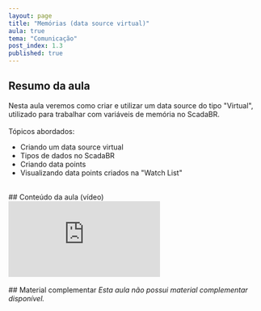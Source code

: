 ```yaml
---
layout: page
title: "Memórias (data source virtual)"
aula: true
tema: "Comunicação"
post_index: 1.3
published: true
---
```


## Resumo da aula
<div class="message">
	Nesta aula veremos como criar e utilizar um data source do tipo "Virtual", utilizado para trabalhar com variáveis de memória no ScadaBR.
	<br><br>
	Tópicos abordados:
	<ul>
		<li>Criando um data source virtual</li>
		<li>Tipos de dados no ScadaBR</li>
		<li>Criando data points</li>
		<li>Visualizando data points criados na "Watch List"</li>
	</ul>
</div>

<br>
## Conteúdo da aula (vídeo)

<div class="iframe-container ratio-16_9">
	<iframe src="https://youtube.com/embed/7ZIWZR2Aajg" title="YouTube video player" frameborder="0" allow="accelerometer; autoplay; clipboard-write; encrypted-media; gyroscope; picture-in-picture; web-share" allowfullscreen></iframe>
</div>

<br>
## Material complementar
<i>Esta aula não possui material complementar disponível.</i>